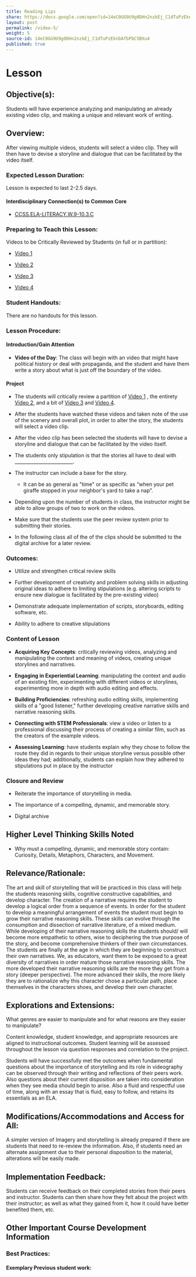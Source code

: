 ```yaml
---
title: Reading Lips
share: https://docs.google.com/open?id=14eC0GG9U9g0DHn2nzkEj_C1dTuPzEknbAfbPbC5BXu4
layout: post
permalink: /video-5/
weight: 5
source-id: 14eC0GG9U9g0DHn2nzkEj_C1dTuPzEknbAfbPbC5BXu4
published: true
---
```

# Lesson

## Objective(s):

Students will have experience analyzing and manipulating an already existing video clip, and making a unique and relevant work of writing. 

## Overview:

After viewing multiple videos, students will select a video clip. They will then have to devise a storyline and dialogue that can be facilitated by the video itself. 

### Expected Lesson Duration: 

Lesson is expected to last 2-2.5 days.

#### Interdisciplinary Connection(s) to Common Core

-  <a href = "http://www.corestandards.org/ELA-Literacy/W/9-10/3/c/" target="_blank">CCSS.ELA-LITERACY.W.9-10.3.C</a>

### Preparing to Teach this Lesson:

Videos to be Critically Reviewed by Students (in full or in partition):

* [Video 1](https://www.youtube.com/watch?v=BVQSr8NpjrU)

* [Video 2](https://www.youtube.com/watch?v=v75wCTMZoSY)

* [Video 3](https://www.youtube.com/watch?v=RySHDUU2juM)

* [Video 4](https://www.youtube.com/watch?v=YtIPmVN6zdc)

### Student Handouts:

There are no handouts for this lesson.

### Lesson Procedure:

#### Introduction/Gain Attention

-  **Video of the Day**: The class will begin with an video that might have political history or deal with propaganda, and the student and have them write a story about what is just off the boundary of the video.

#### Project

-   The students will critically review a partition of  [Video 1](https://www.youtube.com/watch?v=BVQSr8NpjrU) , the entirety [Video 2](https://www.youtube.com/watch?v=v75wCTMZoSY), and a bit of  [Video 3](https://www.youtube.com/watch?v=RySHDUU2juM) and [Video 4](https://www.youtube.com/watch?v=YtIPmVN6zdc).

    

-   After the students have watched these videos and taken note of the use of the scenery and overall plot, in order to alter the story, the students will select a video clip.

    

-   After the video clip has been selected the students will have to devise a storyline and dialogue that can be facilitated by the video itself.

   

-   The students only stipulation is that the stories all have to deal with _________________________.

    

-   The instructor can include a base for the story.

    

	-   It can be as general as "time" or as specific as “when your pet giraffe stopped in your neighbor's yard to take a nap”.

-   Depending upon the number of students in class, the instructor might be able to allow groups of two to work on the videos.

 

-   Make sure that the students use the peer review system prior to submitting their stories.

-   In the following class all of the of the clips should be submitted to the digital archive for a later review.

### Outcomes:

* Utilize and strengthen critical review skills

    

* Further development of creativity and problem solving skills in adjusting original ideas to adhere to limiting stipulations (e.g. altering scripts to ensure new dialogue is facilitated by the pre-existing video)

    

* Demonstrate adequate implementation of scripts, storyboards, editing software, etc.

    

* Ability to adhere to creative stipulations

### Content of Lesson

- **Acquiring Key Concepts**: critically reviewing videos, analyzing and manipulating the context and meaning of videos, creating unique storylines and narratives.

- **Engaging in Experiential Learning**: manipulating the context and audio of an existing film, experimenting with different videos or storylines, experimenting more in depth with audio editing and effects. 

- **Building Proficiencies**: refreshing audio editing skills, implementing skills of a "good listener," further developing creative narrative skills and narrative reasoning skills.

- **Connecting with STEM Professionals**: view a video or listen to a professional discussing their process of creating a similar film, such as the creators of the example videos.

- **Assessing Learning**: have students explain why they chose to follow the route they did in regards to their unique storyline versus possible other ideas they had; additionally, students can explain how they adhered to stipulations put in place by the instructor 

### Closure and Review    

* Reiterate the importance of storytelling in media.

    

* The importance of a compelling, dynamic, and memorable story.

    

* Digital archive

    

## Higher Level Thinking Skills Noted

* Why must a compelling, dynamic, and memorable story contain: Curiosity, Details, Metaphors, Characters, and Movement.  

## Relevance/Rationale:

The art and skill of storytelling that will be practiced in this class will help the students reasoning skills, cognitive constructive capabilities, and develop character. The creation of a narrative requires the student to develop a logical order from a sequence of events. In order for the student to develop a meaningful arrangement of events the student must begin to grow their narrative reasoning skills. These skills can evolve through the consumption and dissection of narrative literature, of a mixed medium. While developing of their narrative reasoning skills the students should/ will become more empathetic to others, wise to deciphering the true purpose of the story, and become comprehensive thinkers of their own circumstances. The students are finally at the age in which they are beginning to construct their own narratives. We, as educators, want them to be exposed to a great diversity of narratives in order mature those narrative reasoning skills. The more developed their narrative reasoning skills are the more they get from a story (deeper perspective). The more advanced their skills, the more likely they are to rationalize why this character chose a particular path, place themselves in the characters shoes, and develop their own character.

## Explorations and Extensions:

What genres are easier to manipulate and for what reasons are they easier to manipulate?

Content knowledge, student knowledge, and appropriate resources are aligned to instructional outcomes. Student learning will be assessed throughout the lesson via question responses and correlation to the project.

Students will have successfully met the outcomes when fundamental questions about the importance of storytelling and its role in videography can be observed through their writing and reflections of their peers work. Also questions about their current disposition are taken into consideration when they see media should begin to arise. Also a fluid and respectful use of time, along with an essay that is fluid, easy to follow, and retains its essentials as an ELA.

## Modifications/Accommodations and Access for All:

A simpler version of Imagery and storytelling is already prepared if there are students that need to re-review the information. Also, if students need an alternate assignment due to their personal disposition to the material, alterations will be easily made.

## Implementation Feedback: 

Students can receive feedback on their completed stories from their peers and instructor. Students can then share how they felt about the project with their instructor; as well as what they gained from it, how it could have better benefited them, etc.

## Other Important Course Development Information

### Best Practices:

#### Exemplary Previous student work: 

